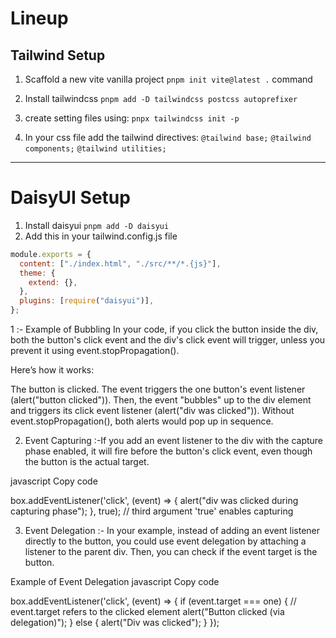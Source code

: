 # Lineup

## Tailwind Setup

1. Scaffold a new vite vanilla project `pnpm init vite@latest .` command
2. Install tailwindcss
   `pnpm add -D tailwindcss postcss autoprefixer`

3. create setting files
   using: `pnpx tailwindcss init -p`

4. In your css file add the tailwind directives:
   `@tailwind base;` `@tailwind components;` `@tailwind utilities;`

---

# DaisyUI Setup

1. Install daisyui
   `pnpm add -D daisyui`
2. Add this in your tailwind.config.js file

```js
module.exports = {
  content: ["./index.html", "./src/**/*.{js}"],
  theme: {
    extend: {},
  },
  plugins: [require("daisyui")],
};
```

1 :-
Example of Bubbling
In your code, if you click the button inside the div, both the button's click event and the div's click event will trigger, unless you prevent it using event.stopPropagation().

Here’s how it works:

The button is clicked.
The event triggers the one button's event listener (alert("button clicked")).
Then, the event "bubbles" up to the div element and triggers its click event listener (alert("div was clicked")).
Without event.stopPropagation(), both alerts would pop up in sequence.

2. Event Capturing :-If you add an event listener to the div with the capture phase enabled, it will fire before the button's click event, even though the button is the actual target.

javascript
Copy code

box.addEventListener('click', (event) => {
alert("div was clicked during capturing phase");
}, true); // third argument 'true' enables capturing

3. Event Delegation :- In your example, instead of adding an event listener directly to the button, you could use event delegation by attaching a listener to the parent div. Then, you can check if the event target is the button.

Example of Event Delegation
javascript
Copy code

box.addEventListener('click', (event) => {
if (event.target === one) { // event.target refers to the clicked element
alert("Button clicked (via delegation)");
} else {
alert("Div was clicked");
}
});
